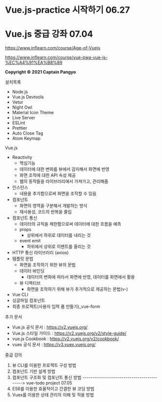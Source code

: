 # Vue.js-practice 시작하기 06.27
# Vue.js 중급 강좌 07.04

https://www.inflearn.com/course/Age-of-Vuejs

https://www.inflearn.com/course/vue-pwa-vue-js-%EC%A4%91%EA%B8%89

**Copyright © 2021 Captain Pangyo**

설치목록
- Node.js
- Vue.js Devtools
- Vetur
- Night Owl
- Material Icon Theme
- Live Server
- ESLint
- Prettier
- Auto Close Tag
- Atom Keymap

Vue.js
- Reactivity
  - 핵심기능
  - 데이터에 대한 변화를 뷰에서 감지해서 화면에 반영
  - 화면 조작에 대한 API 속성 제공
  - 웹의 동작들을 라이브러리에서 가져가고, 관리해줌
- 인스턴스
  - 내용을 추가함으로써 화면을 조작할 수 있음
- 컴포넌트
  - 화면의 영역을 구분해서 개발하는 방식
  - 재사용성, 코드의 반복을 줄임
- 컴포넌트 통신
  - 데이터의 규칙을 제한함으로써 데이터에 대한 흐름을 예측
  - props
    - 상위에서 하위로 데이터를 내리는 것
  - event emit
    - 하위에서 상위로 이벤트를 올리는 것
- HTTP 통신 라이브러리 (axios)
- 템플릿 문법
  - 화면을 조작하기 위한 뷰의 문법
  - 데이터 바인딩
    - 데이터의 변화에 따라서 화면에 반영, 데이터를 화면에서 활용
  - 뷰 디렉티브
    - 화면을 조작하기 위해 뷰가 추가적으로 제공하는 문법(v-)
- Vue CLI
- 싱글파일 컴포넌트
- 최종 프로젝트(사용자 입력 폼 만들기)_vue-form

추가 문서
- Vue.js 공식 문서 : https://v2.vuejs.org/
- Vue.js 스타일 가이드 : https://v2.vuejs.org/v2/style-guide/
- vue.js Cookbook : https://v2.vuejs.org/v2/cookbook/
- vuex 공식 문서 : https://v3.vuex.vuejs.org/

중급 강의
1. 뷰 CLI를 이용한 프로젝트 구성 방법
2. 컴포넌트 기반 설계 방법
3. 컴포넌트 구조화 및 컴포넌트 통신 방법
-------------------------------------------> vue-todo project 07.05
4. ES6를 이용한 효율적이고 간결한 뷰 코딩 방법
5. Vuex를 이용한 상태 관리의 이해 및 적용 방법